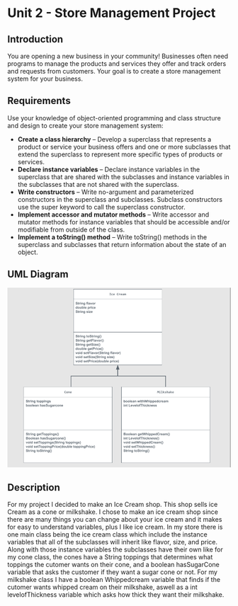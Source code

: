 # Unit 2 - Store Management Project

## Introduction

You are opening a new business in your community! Businesses often need programs to manage the products and services they offer and track orders and requests from customers. Your goal is to create a store management system for your business.

## Requirements

Use your knowledge of object-oriented programming and class structure and design to create your store management system:
- **Create a class hierarchy** – Develop a superclass that represents a product or service your business offers and one or more subclasses that extend the superclass to represent more specific types of products or services.
- **Declare instance variables** – Declare instance variables in the superclass that are shared with the subclasses and instance variables in the subclasses that are not shared with the superclass.
- **Write constructors** – Write no-argument and parameterized constructors in the superclass and subclasses. Subclass constructors use the super keyword to call the superclass constructor.
- **Implement accessor and mutator methods** – Write accessor and mutator methods for instance variables that should be accessible and/or modifiable from outside of the class.
- **Implement a toString() method** – Write toString() methods in the superclass and subclasses that return information about the state of an object.

## UML Diagram

![My Uml Diagram](image.png)

## Description

For my project I decided to make an Ice Cream shop. This shop sells ice Cream as a cone or milkshake. I chose to make an ice cream shop since there are many things you can change about your ice cream and it makes for easy to understand variables, plus I like ice cream. In my store there is one main class being the ice cream class which include the instance variables that all of the subclasses will inherit like flavor, size, and price. Along with those instance variables the subclasses have their own like for my cone class, the cones have a String toppings that determines what toppings the cutomer wants on their cone, and a boolean hasSugarCone variable that asks the customer if they want a sugar cone or not. For my milkshake class I have a boolean Whippedcream variable that finds if the cutomer wants whipped cream on their milkshake, aswell as a int levelofThickness variable which asks how thick they want their milkshake. 